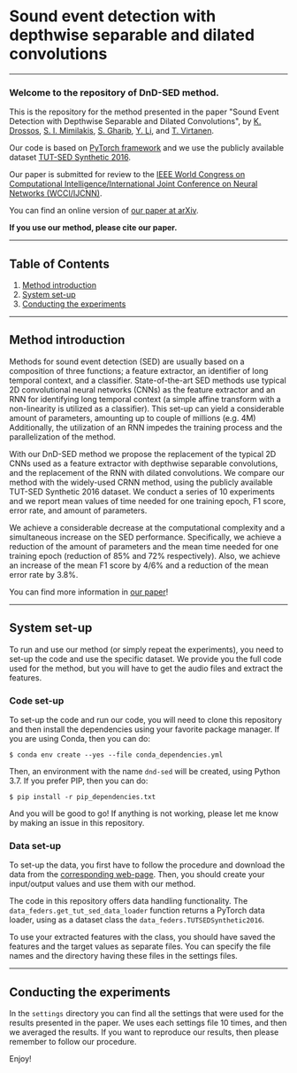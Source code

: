 # Sound event detection with depthwise separable and dilated convolutions

----

### Welcome to the repository of DnD-SED method. 

This is the repository for the method presented in the paper 
"Sound Event Detection with Depthwise Separable and Dilated Convolutions", by 
[K. Drossos](https://tutcris.tut.fi/portal/en/persons/konstantinos-drosos(b1070370-5156-4280-b354-6291618bb965).html), 
[S. I. Mimilakis](https://www.idmt.fraunhofer.de/en/institute/doctorands/mimilakis.html), 
[S. Gharib](https://scholar.google.com/citations?user=neb2vi0AAAAJ&hl=en), 
[Y. Li](https://scholar.google.com/citations?user=ywDuJjEAAAAJ&hl=en), 
and [T. Virtanen](https://tutcris.tut.fi/portal/en/persons/tuomas-virtanen(210e58bb-c224-40a9-bf6c-5b786297e841).html).

Our code is based on [PyTorch framework](https://pytorch.org/) 
and we use the publicly available dataset 
[TUT-SED Synthetic 2016](http://www.cs.tut.fi/sgn/arg/taslp2017-crnn-sed/tut-sed-synthetic-2016). 

Our paper is submitted for review to the [IEEE World Congress on Computational 
Intelligence/International Joint Conference on Neural Networks 
(WCCI/IJCNN)](https://wcci2020.org/).  

You can find an online version of [our paper at arXiv](https://arxiv.org/abs/2002.00476).

**If you use our method, please cite our paper.**  

----

## Table of Contents
1. [Method introduction](#method-introduction)
2. [System set-up](#system-set-up)
3. [Conducting the experiments](#conducting-the-experiments)

----

## Method introduction

Methods for sound event detection (SED) are usually based on a composition
of three functions; a feature extractor, an identifier of long temporal context, and a
classifier. State-of-the-art SED methods use typical 2D convolutional neural networks (CNNs)
as the feature extractor and an RNN for identifying long temporal context (a simple 
affine transform with a non-linearity is utilized as a classifier). This set-up can 
yield a considerable amount of parameters, amounting up to couple of millions (e.g. 4M)
Additionally, the utilization of an RNN impedes the training process and the parallelization
of the method.  

With our DnD-SED method we propose the replacement of the typical 2D CNNs used as a 
feature extractor with depthwise separable convolutions, and the replacement of the
RNN with dilated convolutions. We compare our method with the widely-used CRNN method,
using the publicly available TUT-SED Synthetic 2016 dataset. We conduct a series of 
10 experiments and we report mean values of time needed for one training epoch, F1 score,
error rate, and amount of parameters.   

We achieve a considerable decrease at the computational complexity and a simultaneous
increase on the SED performance. Specifically, we achieve a reduction of the amount of 
parameters and the mean time needed for one training epoch (reduction of 85% and 72% 
respectively). Also, we achieve an increase of the mean F1 score by 4/6% and a reduction
of the mean error rate by 3.8%. 

You can find more information in [our paper](https://arxiv.org/abs/2002.00476)!

----

## System set-up

To run and use our method (or simply repeat the experiments), you need to set-up
the code and use the specific dataset. We provide you the full code used for the
method, but you will have to get the audio files and extract the features.   

### Code set-up

To set-up the code and run our code, you will need to clone this repository and
then install the dependencies using your favorite package manager. If you are 
using Conda, then you can do: 

````shell script
$ conda env create --yes --file conda_dependencies.yml
```` 

Then, an environment with the name `dnd-sed` will be created, using Python 3.7. If
you prefer PIP, then you can do:

````shell script
$ pip install -r pip_dependencies.txt
````

And you will be good to go! If anything is not working, please let me know by
making an issue in this repository. 

### Data set-up

To set-up the data, you first have to follow the procedure and download the
data from the [corresponding web-page](http://www.cs.tut.fi/sgn/arg/taslp2017-crnn-sed/tut-sed-synthetic-2016).
Then, you should create your input/output values and use them with our method.

The code in this repository offers data handling functionality. The 
`data_feders.get_tut_sed_data_loader` function returns a PyTorch data loader, using as
a dataset class the `data_feders.TUTSEDSynthetic2016`. 

To use your extracted features with the class, you should have saved the features
and the target values as separate files. You can specify the file names and the
directory having these files in the settings files. 

----

## Conducting the experiments

In the `settings` directory you can find all the settings that were used for the
results presented in the paper. We uses each settings file 10 times, and then we
averaged the results. If you want to reproduce our results, then please remember 
to follow our procedure. 

Enjoy!
 
